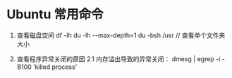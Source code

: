 # Ubuntu 常用命令

1. 查看磁盘空间
   df -lh
   du -lh --max-depth=1 
   du -bsh /usr             // 查看单个文件夹大小

2. 查看程序异常关闭的原因
   2.1 内存溢出导致的异常关闭： dmesg | egrep -i -B100 ‘killed process’ 